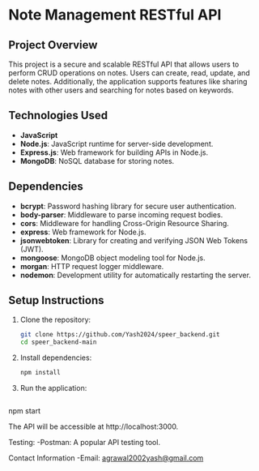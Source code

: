 

# Note Management RESTful API

## Project Overview

This project is a secure and scalable RESTful API that allows users to perform CRUD operations on notes. Users can create, read, update, and delete notes. Additionally, the application supports features like sharing notes with other users and searching for notes based on keywords.

## Technologies Used

- **JavaScript**
- **Node.js**: JavaScript runtime for server-side development.
- **Express.js**: Web framework for building APIs in Node.js.
- **MongoDB**: NoSQL database for storing notes.

## Dependencies

- **bcrypt**: Password hashing library for secure user authentication.
- **body-parser**: Middleware to parse incoming request bodies.
- **cors**: Middleware for handling Cross-Origin Resource Sharing.
- **express**: Web framework for Node.js.
- **jsonwebtoken**: Library for creating and verifying JSON Web Tokens (JWT).
- **mongoose**: MongoDB object modeling tool for Node.js.
- **morgan**: HTTP request logger middleware.
- **nodemon**: Development utility for automatically restarting the server.

## Setup Instructions

1. Clone the repository:

   ```bash
   git clone https://github.com/Yash2024/speer_backend.git
   cd speer_backend-main
   
2. Install dependencies:

   ```bash
   npm install
3. Run the application:

   ```bash
  npm start

  The API will be accessible at http://localhost:3000.

Testing:
-Postman: A popular API testing tool.

Contact Information
-Email: agrawal2002yash@gmail.com
